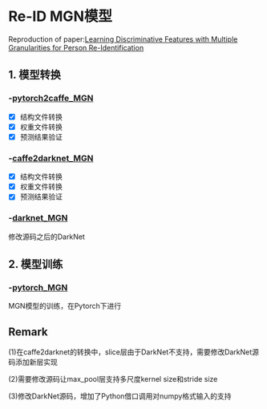 # Re-ID MGN模型
Reproduction of paper:[Learning Discriminative Features with Multiple Granularities for Person Re-Identification](https://arxiv.org/abs/1804.01438v1)

## 1. 模型转换

### -[pytorch2caffe_MGN](https://github.com/lwplw/re-id_mgn/tree/master/pytorch2caffe_MGN)
- [x] 结构文件转换
- [x] 权重文件转换
- [x] 预测结果验证

### -[caffe2darknet_MGN](https://github.com/lwplw/re-id_mgn/tree/master/caffe2darknet_MGN)
- [x] 结构文件转换
- [x] 权重文件转换
- [x] 预测结果验证

### -[darknet_MGN](https://github.com/lwplw/re-id_mgn/tree/master/darknet_MGN)

修改源码之后的DarkNet


## 2. 模型训练

### -[pytorch_MGN](https://github.com/lwplw/re-id_mgn/tree/master/pytorch_MGN)

MGN模型的训练，在Pytorch下进行


## Remark

(1)在caffe2darknet的转换中，slice层由于DarkNet不支持，需要修改DarkNet源码添加新层实现

(2)需要修改源码让max_pool层支持多尺度kernel size和stride size

(3)修改DarkNet源码，增加了Python借口调用对numpy格式输入的支持

